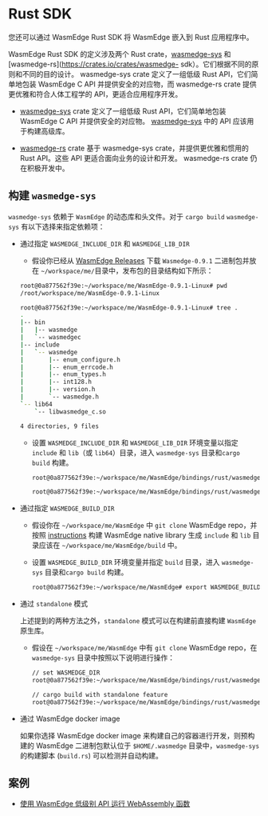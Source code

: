 # Rust SDK

您还可以通过 WasmEdge Rust SDK 将 WasmEdge 嵌入到 Rust 应用程序中。

WasmEdge Rust SDK 的定义涉及两个 Rust crate，[wasmedge-sys](https://crates.io/crates/wasmedge-sys) 和 [wasmedge-rs](https://crates.io/crates/wasmedge- sdk）。它们根据不同的原则和不同的目的设计。 wasmedge-sys crate 定义了一组低级 Rust API，它们简单地包装 WasmEdge C API 并提供安全的对应物，而 wasmedge-rs crate 提供更优雅和符合人体工程学的 API，更适合应用程序开发。

* [wasmedge-sys](https://crates.io/crates/wasmedge-sys) crate 定义了一组低级 Rust API，它们简单地包装 WasmEdge C API 并提供安全的对应物。 [wasmedge-sys](https://crates.io/crates/wasmedge-sys) 中的 API 应该用于构建高级库。

* [wasmedge-rs](https://crates.io/crates/wasmedge-sdk) crate 基于 wasmedge-sys crate，并提供更优雅和惯用的 Rust API。这些 API 更适合面向业务的设计和开发。 wasmedge-rs crate 仍在积极开发中。

## 构建 `wasmedge-sys`

`wasmedge-sys` 依赖于 `WasmEdge` 的动态库和头文件。对于 `cargo build` `wasmedge-sys` 有以下选择来指定依赖项：

* 通过指定 `WASMEDGE_INCLUDE_DIR` 和 `WASMEDGE_LIB_DIR`

  * 假设你已经从 [WasmEdge Releases](https://github.com/WasmEdge/WasmEdge/releases) 下载 `Wasmedge-0.9.1` 二进制包并放在 `~/workspace/me/`目录中，发布包的目录结构如下所示：

  ```bash
  root@0a877562f39e:~/workspace/me/WasmEdge-0.9.1-Linux# pwd
  /root/workspace/me/WasmEdge-0.9.1-Linux

  root@0a877562f39e:~/workspace/me/WasmEdge-0.9.1-Linux# tree .
  .
  |-- bin
  |   |-- wasmedge
  |   `-- wasmedgec
  |-- include
  |   `-- wasmedge
  |       |-- enum_configure.h
  |       |-- enum_errcode.h
  |       |-- enum_types.h
  |       |-- int128.h
  |       |-- version.h
  |       `-- wasmedge.h
  `-- lib64
      `-- libwasmedge_c.so

  4 directories, 9 files
  ```

  * 设置 `WASMEDGE_INCLUDE_DIR` 和 `WASMEDGE_LIB_DIR` 环境变量以指定 `include` 和 `lib`（或 `lib64`）目录，进入 `wasmedge-sys` 目录和`cargo build` 构建。

    ```bash
    root@0a877562f39e:~/workspace/me/WasmEdge/bindings/rust/wasmedge-sys# export WASMEDGE_INCLUDE_DIR=/root/workspace/me/WasmEdge-0.9.1-Linux/include/wasmedge

    root@0a877562f39e:~/workspace/me/WasmEdge/bindings/rust/wasmedge-sys# export WASMEDGE_LIB_DIR=/root/workspace/me/WasmEdge-0.9.1-Linux/lib64
    ```

* 通过指定 `WASMEDGE_BUILD_DIR`

  * 假设你在 `~/workspace/me/WasmEdge` 中 `git clone` WasmEdge repo，并按照 [instructions](https://wasmedge.org/book/en/extend/build.html) 构建 WasmEdge native library 生成 `include` 和 `lib` 目录应该在 `~/workspace/me/WasmEdge/build` 中。

  * 设置 `WASMEDGE_BUILD_DIR` 环境变量并指定 `build` 目录，进入 `wasmedge-sys` 目录和`cargo build` 构建。


      ```bash
      root@0a877562f39e:~/workspace/me/WasmEdge# export WASMEDGE_BUILD_DIR=/root/workspace/me/WasmEdge/build
      ```

* 通过 `standalone` 模式

  上述提到的两种方法之外，`standalone` 模式可以在构建前直接构建 `WasmEdge` 原生库。

  * 假设在 `~/workspace/me/WasmEdge` 中有 `git clone` WasmEdge repo，在`wasmedge-sys` 目录中按照以下说明进行操作：

    ```bash
    // set WASMEDGE_DIR
    root@0a877562f39e:~/workspace/me/WasmEdge/bindings/rust/wasmedge-sys# export WASMEDGE_DIR=/root/workspace/me/WasmEdge

    // cargo build with standalone feature
    root@0a877562f39e:~/workspace/me/WasmEdge/bindings/rust/wasmedge-sys# cargo build --features standalone
    ```

* 通过 WasmEdge docker image

  如果你选择 WasmEdge docker image 来构建自己的容器进行开发，则预构建的 WasmEdge 二进制包默认位于 `$HOME/.wasmedge` 目录中，`wasmedge-sys` 的构建脚本 (`build.rs`) 可以检测并自动构建。

## 案例

* [使用 WasmEdge 低级别 API 运行 WebAssembly 函数](rust/wasmedge-sys-api.md)
